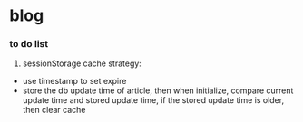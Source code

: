 blog
====

### to do list  

1. sessionStorage cache strategy: 
 * use timestamp to set expire
 * store the db update time of article, then when initialize, compare current update time and stored update time, if the stored update time is older, then clear cache
